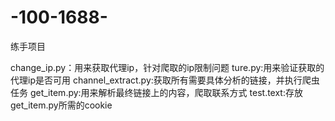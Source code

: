 # -100-1688-
练手项目

change_ip.py：用来获取代理ip，针对爬取的ip限制问题
ture.py:用来验证获取的代理ip是否可用
channel_extract.py:获取所有需要具体分析的链接，并执行爬虫任务
get_item.py:用来解析最终链接上的内容，爬取联系方式
test.text:存放get_item.py所需的cookie
